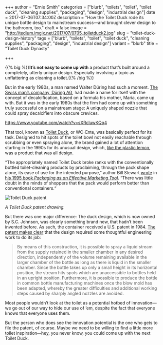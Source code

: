+++
author = "Ernie Smith"
categories = ["blurb", "toilets", "toilet", "toilet duck", "cleaning supplies", "packaging", "design", "industrial design"]
date = 2017-07-06T07:34:00Z
description = "How the Toilet Duck rode its unique bottle design to mainstream success—and brought clever design to the bathroom, too."
draft = false
image = "http://tedium.imgix.net/2017/07/0705_toiletduck2.jpg"
slug = "toilet-duck-design-history"
tags = ["blurb", "toilets", "toilet", "toilet duck", "cleaning supplies", "packaging", "design", "industrial design"]
variant = "blurb"
title = "Toilet Duck Dynasty"

+++

{{% big %}}**It’s not easy to come up with** a product that’s built around a completely, utterly unique design. Especially involving a topic as unflattering as cleaning a toilet.{{% /big %}}

But in the early 1980s, a man named Walter Düring had such a moment. [The Swiss man’s company, Düring AG](http://www.durgol.com/int-en/about-us/history/), had made a name for itself with the concept of decalcification, based on a formula his mother, Maria, came up with. But it was in the early 1980s that the firm had come up with something truly successful on a mainstream stage: A uniquely shaped nozzle that could spray decalcifiers into obscure crevices.

https://www.youtube.com/watch?v=sXRcIuwKQq4

That tool, known as [Toilet Duck](http://amzn.to/2tOplUa), or WC-Ente, was basically perfect for its task. Designed to hit spots of the toilet bowl not easily reachable through scrubbing or even spraying alone, the brand gained a lot of attention starting in the 1990s for its unusual design, which, [like the plastic lemon](http://tedium.co/2017/02/28/lemon-juice-squeeze-bottles-history/), was a product that was all design.

“The appropriately named Toilet Duck broke ranks with the conventionally bottled toilet-cleaning products by proclaiming, through the pack shape alone, its ease of use for the intended purpose,” author Bill Stewart [wrote](https://books.google.com/books?id=1Rro1lZaGxIC&pg=PA65) in [his 1995 book *Packaging as an Effective Marketing Tool*](http://amzn.to/2tTG6hN). “There was little doubt in the minds of shoppers that the pack would perform better than conventional containers.“ 

![Toilet Duck patent](http://tedium.imgix.net/2017/07/0705_toiletduck.jpg)

*A Toilet Duck patent drawing.*

But there was one major difference: The duck design, which is now owned by S.C. Johnson, was clearly something brand new, that hadn’t been invented before. As such, the container received a U.S. patent in 1984. [The patent makes clear](https://patents.google.com/patent/US4437587A/en) that the design required some thoughtful engineering work to do its job:

> By means of this construction, it is possible to spray a liquid stream from the supply retained in the smaller chamber in any desired direction, independently of the volume remaining available in the larger chamber of the bottle as long as there is liquid in the smaller chamber. Since the bottle takes up only a small height in its horizontal position, the stream hits spots which are unaccessible to bottles held in an upright position. Furthermore, it is possible to produce the bottle in common bottle manufacturing machines once the blow mold has been adapted, whereby the greater difficulties and additional working steps caused by sharply angled nozzles are avoided.

Most people wouldn’t look at the toilet as a potential hotbed of innovation—we go out of our way to hide our use of ‘em, despite the fact that everyone knows that everyone uses them.

But the person who does see the innovation potential is the one who gets to file the patent, of course. Maybe we need to be willing to find a little more toilet inspiration—hey, you never know, you could come up with the next Toilet Duck.